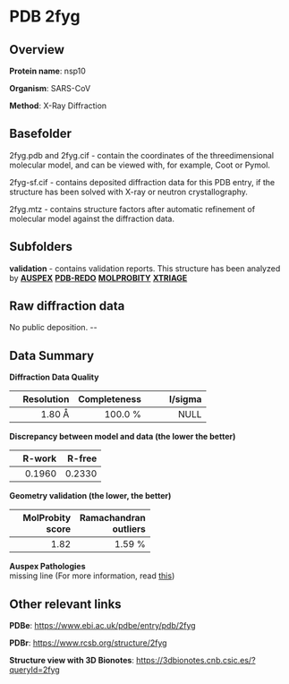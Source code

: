 # PDB 2fyg

## Overview

**Protein name**: nsp10

**Organism**: SARS-CoV

**Method**: X-Ray Diffraction

## Basefolder

2fyg.pdb and 2fyg.cif - contain the coordinates of the threedimensional molecular model, and can be viewed with, for example, Coot or Pymol.

2fyg-sf.cif - contains deposited diffraction data for this PDB entry, if the structure has been solved with X-ray or neutron crystallography.

2fyg.mtz - contains structure factors after automatic refinement of molecular model against the diffraction data.

## Subfolders





**validation** - contains validation reports. This structure has been analyzed by [**AUSPEX**](https://github.com/thorn-lab/coronavirus_structural_task_force/tree/master/pdb/nsp10/SARS-CoV/2fyg/validation/auspex) [**PDB-REDO**](https://github.com/thorn-lab/coronavirus_structural_task_force/tree/master/pdb/nsp10/SARS-CoV/2fyg/validation/pdb-redo) [**MOLPROBITY**](https://github.com/thorn-lab/coronavirus_structural_task_force/tree/master/pdb/nsp10/SARS-CoV/2fyg/validation/molprobity) [**XTRIAGE**](https://github.com/thorn-lab/coronavirus_structural_task_force/blob/master/pdb/nsp10/SARS-CoV/2fyg/validation/Xtriage_output.log) 

## Raw diffraction data

No public deposition. --<br> 

## Data Summary
**Diffraction Data Quality**

|   | Resolution | Completeness| I/sigma |
|---|-------------:|----------------:|--------------:|
|   |1.80 Å|100.0 %|<img width=50/>NULL |

**Discrepancy between model and data (the lower the better)**

|   | **R-work**| **R-free**   
|---|-------------:|----------------:|           
||  0.1960|  0.2330|

**Geometry validation (the lower, the better)**

|   |**MolProbity<br>score**| **Ramachandran<br>outliers** 
|---|-------------:|----------------:|
||  1.82|  1.59 %|

**Auspex Pathologies**<br> missing line (For more information, read [this](https://github.com/thorn-lab/coronavirus_structural_task_force/blob/master/pdb/nsp10/SARS-CoV/2fyg/validation/auspex/2fyg_auspex_comments.txt))

 



## Other relevant links 
**PDBe**:  https://www.ebi.ac.uk/pdbe/entry/pdb/2fyg
 
**PDBr**: https://www.rcsb.org/structure/2fyg 

**Structure view with 3D Bionotes**: https://3dbionotes.cnb.csic.es/?queryId=2fyg

